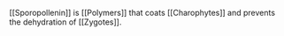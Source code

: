 [[Sporopollenin]] is [[Polymers]] that coats [[Charophytes]] and prevents the dehydration of [[Zygotes]].